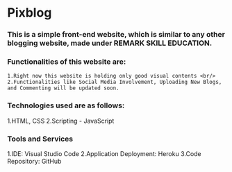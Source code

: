 # Pixblog
### This is a simple front-end website, which is similar to any other blogging website, made under REMARK SKILL EDUCATION.

### Functionalities of this website are:
	1.Right now this website is holding only good visual contents <br/>
	2.Functionalities like Social Media Involvement, Uploading New Blogs, and Commenting will be updated soon.

### Technologies used are as follows:
  1.HTML, CSS
  2.Scripting - JavaScript

### Tools and Services
  1.IDE: Visual Studio Code
  2.Application Deployment: Heroku
  3.Code Repository: GitHub 
